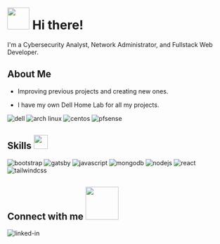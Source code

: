 # <img src = "https://user-images.githubusercontent.com/3749153/129704198-f9f82978-5386-4c1a-808b-4f2c326c6d4d.gif" width = 50px> Hi there!

I'm a Cybersecurity Analyst, Network Administrator, and Fullstack Web Developer.

## About Me

- Improving previous projects and creating new ones.

- I have my own Dell Home Lab for all my projects.

<img alt="dell" src="https://img.shields.io/badge/dell-007DB8.svg?&style=for-the-badge&logo=dell&logoColor=white" />  <img alt="arch linux" src="https://img.shields.io/badge/archlinux-1793D1.svg?&style=for-the-badge&logo=archlinux&logoColor=white" />  <img alt="centos" src="https://img.shields.io/badge/centos-262577.svg?&style=for-the-badge&logo=centos&logoColor=white" />  <img alt="pfsense" src="https://img.shields.io/badge/pfsense-212121.svg?&style=for-the-badge&logo=pfsense&logoColor=white" />


## Skills <img src = "https://user-images.githubusercontent.com/3749153/129705713-39fb8948-e6b4-4968-a074-b7c006b5065c.gif" width = 32px>

<img alt="bootstrap" src="https://img.shields.io/badge/bootstrap-7952B3.svg?&style=for-the-badge&logo=bootstrap&logoColor=white" /> <img alt="gatsby" src="https://img.shields.io/badge/gatsby-663399.svg?&style=for-the-badge&logo=gatsby&logoColor=white" /> <img alt="javascript" src="https://img.shields.io/badge/javascript-F7DF1E.svg?&style=for-the-badge&logo=javascript&logoColor=black" /> <img alt="mongodb" src="https://img.shields.io/badge/mongodb-47A248.svg?&style=for-the-badge&logo=mongodb&logoColor=white" /> <img alt="nodejs" src="https://img.shields.io/badge/node.js-339933.svg?&style=for-the-badge&logo=node.js&logoColor=white" /> <img alt="react" src="https://img.shields.io/badge/react-61DAFB.svg?&style=for-the-badge&logo=react&logoColor=black" />  <img alt="tailwindcss" src="https://img.shields.io/badge/tailwindcss-38B2AC.svg?&style=for-the-badge&logo=tailwindcss&logoColor=white" />

## Connect with me <img src = "https://user-images.githubusercontent.com/3749153/129705787-f8a9112a-e757-43a4-a88d-a1a574f0c185.gif" width = "75px">

[<img align="left" alt="linked-in" src="https://img.shields.io/badge/linkedin-%230077B5.svg?&style=for-the-badge&logo=linkedin&logoColor=white" />](https://www.linkedin.com/in/davidzapicojr)